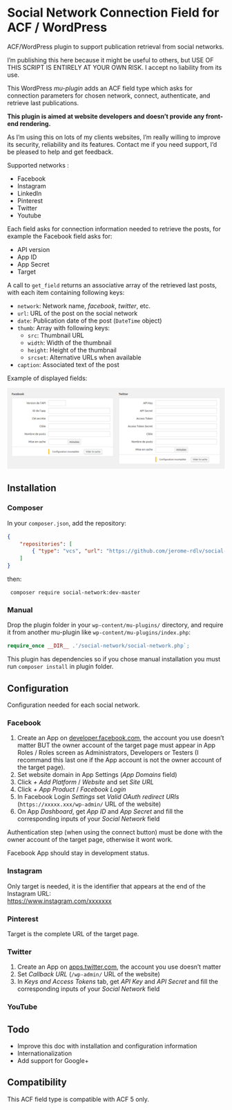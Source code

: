 # Social Network Connection Field for ACF / WordPress

ACF/WordPress plugin to support publication retrieval from social networks.

I’m publishing this here because it might be useful to others,
but USE OF THIS SCRIPT IS ENTIRELY AT YOUR OWN RISK. I accept no liability from its use.

This WordPress *mu-plugin* adds an ACF field type which asks for connection parameters
for chosen network, connect, authenticate, and retrieve last publications.

**This plugin is aimed at website developers and doesn’t provide any front-end rendering.**

As I’m using this on lots of my clients websites, I’m really willing to improve its security,
reliability and its features. Contact me if you need support, I’d be pleased
to help and get feedback.

Supported networks :

* Facebook
* Instagram
* LinkedIn
* Pinterest
* Twitter
* Youtube

Each field asks for connection information needed to retrieve the posts,
for example the Facebook field asks for:

* API version
* App ID
* App Secret
* Target

A call to `get_field` returns an associative array of the retrieved last posts,
with each item containing following keys:

* `network`: Network name, *facebook*, *twitter*, etc.
* `url`: URL of the post on the social network
* `date`: Publication date of the post (`DateTime` object)
* `thumb`: Array with following keys:
    * `src`: Thumbnail URL
    * `width`: Width of the thumbnail
    * `height`: Height of the thumbnail
    * `srcset`: Alternative URLs when available
* `caption`: Associated text of the post

Example of displayed fields:

![](screenshot.png)

## Installation

### Composer

In your `composer.json`, add the repository:

```json
{
    "repositories": [
        { "type": "vcs", "url": "https://github.com/jerome-rdlv/social-network" }
    ]
}
```
then:

```
 composer require social-network:dev-master
```

### Manual

Drop the plugin folder in your `wp-content/mu-plugins/` directory, and
require it from another mu-plugin like `wp-content/mu-plugins/index.php`:

```php
require_once __DIR__ .'/social-network/social-network.php`;
```

This plugin has dependencies so if you chose manual installation you must
run `composer install` in plugin folder.

## Configuration

Configuration needed for each social network.

### Facebook

1. Create an App on [developer.facebook.com](https://developers.facebook.com/), the
account you use doesn’t matter BUT the owner account of the target page must appear
in App Roles / Roles screen as Administrators, Developers or Testers (I recommand this last one
if the App account is not the owner account of the target page).
2. Set website domain in App Settings (*App Domains* field)
3. Click *+ Add Platform* / *Website* and set *Site URL*
4. Click *+ App Product* / *Facebook Login*
5. In Facebook Login *Settings* set *Valid OAuth redirect URIs*
 (`https://xxxxx.xxx/wp-admin/` URL of the website)
6. On App *Dashboard*, get *App ID* and *App Secret* and fill the corresponding inputs
of your *Social Network* field

Authentication step (when using the connect button) must be done with the owner account
of the target page, otherwise it wont work.

Facebook App should stay in development status.

### Instagram

Only target is needed, it is the identifier that appears at the end of the Instagram URL:  
https://www.instagram.com/xxxxxxx

### Pinterest

Target is the complete URL of the target page.

### Twitter

1. Create an App on [apps.twitter.com](https://apps.twitter.com/app/new), the
account you use doesn’t matter
2. Set *Callback URL* (`/wp-admin/` URL of the website)
3. In *Keys and Access Tokens* tab, get *API Key* and *API Secret* and fill
the corresponding inputs of your *Social Network* field

### YouTube



## Todo

* Improve this doc with installation and configuration information
* Internationalization
* Add support for Google+

## Compatibility

This ACF field type is compatible with ACF 5 only.
